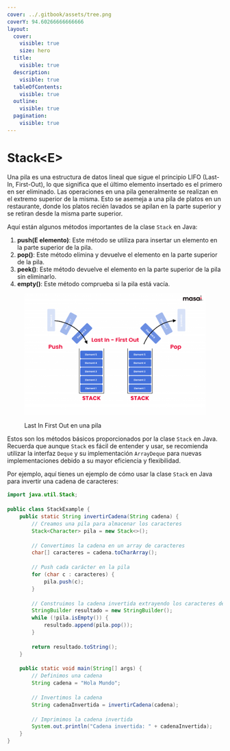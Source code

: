 ```yaml
---
cover: ../.gitbook/assets/tree.png
coverY: 94.60266666666666
layout:
  cover:
    visible: true
    size: hero
  title:
    visible: true
  description:
    visible: true
  tableOfContents:
    visible: true
  outline:
    visible: true
  pagination:
    visible: true
---
```


# Stack\<E>

Una pila es una estructura de datos lineal que sigue el principio LIFO (Last-In, First-Out), lo que significa que el último elemento insertado es el primero en ser eliminado. Las operaciones en una pila generalmente se realizan en el extremo superior de la misma. Esto se asemeja a una pila de platos en un restaurante, donde los platos recién lavados se apilan en la parte superior y se retiran desde la misma parte superior.

Aquí están algunos métodos importantes de la clase `Stack` en Java:

1. **push(E elemento)**: Este método se utiliza para insertar un elemento en la parte superior de la pila.
2. **pop()**: Este método elimina y devuelve el elemento en la parte superior de la pila.
3. **peek()**: Este método devuelve el elemento en la parte superior de la pila sin eliminarlo.
4. **empty()**: Este método comprueba si la pila está vacía.

<figure><img src="../.gitbook/assets/image (2).png" alt=""><figcaption><p>Last In First Out en una pila</p></figcaption></figure>

Estos son los métodos básicos proporcionados por la clase `Stack` en Java. Recuerda que aunque `Stack` es fácil de entender y usar, se recomienda utilizar la interfaz `Deque` y su implementación `ArrayDeque` para nuevas implementaciones debido a su mayor eficiencia y flexibilidad.

Por ejemplo, aquí tienes un ejemplo de cómo usar la clase `Stack` en Java para invertir una cadena de caracteres:

```java
import java.util.Stack;

public class StackExample {
    public static String invertirCadena(String cadena) {
        // Creamos una pila para almacenar los caracteres
        Stack<Character> pila = new Stack<>();

        // Convertimos la cadena en un array de caracteres
        char[] caracteres = cadena.toCharArray();

        // Push cada carácter en la pila
        for (char c : caracteres) {
            pila.push(c);
        }

        // Construimos la cadena invertida extrayendo los caracteres de la pila
        StringBuilder resultado = new StringBuilder();
        while (!pila.isEmpty()) {
            resultado.append(pila.pop());
        }

        return resultado.toString();
    }

    public static void main(String[] args) {
        // Definimos una cadena
        String cadena = "Hola Mundo";

        // Invertimos la cadena
        String cadenaInvertida = invertirCadena(cadena);

        // Imprimimos la cadena invertida
        System.out.println("Cadena invertida: " + cadenaInvertida);
    }
}
```
